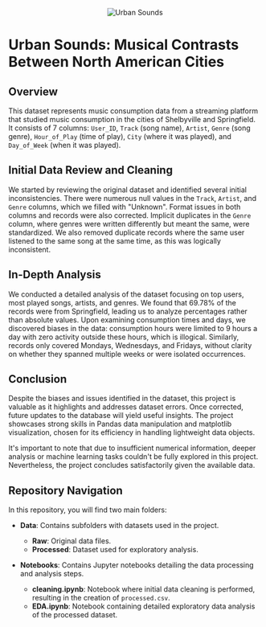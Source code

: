 <p align="center">
  <img src="https://images.pexels.com/photos/3799205/pexels-photo-3799205.jpeg?auto=compress&cs=tinysrgb&w=315&h=187&dpr=1" alt="Urban Sounds">
</p>

# Urban Sounds: Musical Contrasts Between North American Cities

## Overview

This dataset represents music consumption data from a streaming platform that studied music consumption in the cities of Shelbyville and Springfield. It consists of 7 columns: `User_ID`, `Track` (song name), `Artist`, `Genre` (song genre), `Hour_of_Play` (time of play), `City` (where it was played), and `Day_of_Week` (when it was played).

## Initial Data Review and Cleaning

We started by reviewing the original dataset and identified several initial inconsistencies. There were numerous null values in the `Track`, `Artist`, and `Genre` columns, which we filled with "Unknown". Format issues in both columns and records were also corrected. Implicit duplicates in the `Genre` column, where genres were written differently but meant the same, were standardized. We also removed duplicate records where the same user listened to the same song at the same time, as this was logically inconsistent.

## In-Depth Analysis

We conducted a detailed analysis of the dataset focusing on top users, most played songs, artists, and genres. We found that 69.78% of the records were from Springfield, leading us to analyze percentages rather than absolute values. Upon examining consumption times and days, we discovered biases in the data: consumption hours were limited to 9 hours a day with zero activity outside these hours, which is illogical. Similarly, records only covered Mondays, Wednesdays, and Fridays, without clarity on whether they spanned multiple weeks or were isolated occurrences.

## Conclusion

Despite the biases and issues identified in the dataset, this project is valuable as it highlights and addresses dataset errors. Once corrected, future updates to the database will yield useful insights. The project showcases strong skills in Pandas data manipulation and matplotlib visualization, chosen for its efficiency in handling lightweight data objects.

It's important to note that due to insufficient numerical information, deeper analysis or machine learning tasks couldn't be fully explored in this project. Nevertheless, the project concludes satisfactorily given the available data.

## Repository Navigation

In this repository, you will find two main folders:

- **Data**: Contains subfolders with datasets used in the project.
  - **Raw**: Original data files.
  - **Processed**: Dataset used for exploratory analysis.

- **Notebooks**: Contains Jupyter notebooks detailing the data processing and analysis steps.
  - **cleaning.ipynb**: Notebook where initial data cleaning is performed, resulting in the creation of `processed.csv`.
  - **EDA.ipynb**: Notebook containing detailed exploratory data analysis of the processed dataset.
